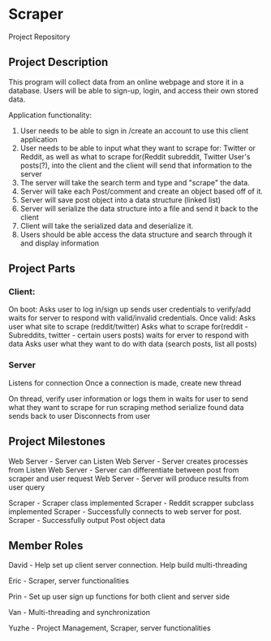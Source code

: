 # Scraper
Project Repository

## Project Description
This program will collect data from an online webpage and store it in a database. Users will be able to sign-up, login, and access their own stored data. 

Application functionality:
1. User needs to be able to sign in /create an account to use this client application
2. User needs to be able to input what they want to scrape for: Twitter or Reddit, as well as what to scrape for(Reddit subreddit, Twitter User's posts(?), into the client and the client will send that information to the server
3. The server will take the search term and type and "scrape" the data.
4. Server will take each Post/comment and create an object based off of it.
5. Server will save post object into a data structure (linked list)
6. Server will serialize the data structure into a file and send it back to the client
7. Client will take the serialized data and deserialize it.
8. Users should be able access the data structure and search through it and display information



## Project Parts
### Client:
On boot:
Asks user to log in/sign up
sends user credentials to verify/add
waits for server to respond with valid/invalid credentials.
Once valid:
Asks user what site to scrape (reddit/twitter)
Asks what to scrape for(reddit - Subreddits, twitter - certain users posts)
waits for erver to respond with data
Asks user what they want to do with data (search posts, list all posts)

### Server
Listens for connection
Once a connection is made, create new thread

On thread,
verify user information or logs them in
waits for user to send what they want to scrape for
run scraping method
serialize found data
sends back to user
Disconnects from user


## Project Milestones

Web Server - Server can Listen
Web Server - Server creates processes from Listen
Web Server - Server can differentiate between post from scraper and user request
Web Server - Server will produce results from user query

Scraper - Scraper class implemented
Scraper - Reddit scrapper subclass implemented
Scraper - Successfully connects to web server for post.
Scraper - Successfully output Post object data 


## Member Roles
David - Help set up client server connection. Help build multi-threading

Eric - Scraper, server functionalities

Prin - Set up user sign up functions for both client and server side

Van - Multi-threading and synchronization

Yuzhe - Project Management, Scraper, server functionalities


